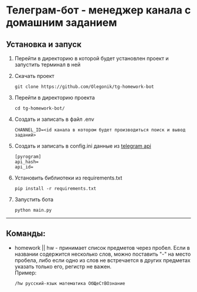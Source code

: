 # Телеграм-бот - менеджер канала с домашним заданием

## Установка и запуск
1. Перейти в директорию в которой будет установлен проект и запустить терминал в ней

2. Скачать проект
    ```
    git clone https://github.com/Olegonik/tg-homework-bot
    ```

3. Перейти в директорию проекта
    ```
    cd tg-homework-bot/
    ```

4. Создать и записать в файл .env
    ```
    CHANNEL_ID=<id канала в котором будет производиться поиск и вывод заданий>
    ```

5. Создать и записать в config.ini данные из [telegram api](https://my.telegram.org/apps)
    ```
    [pyrogram]
    api_hash=
    api_id=
    ```

7. Установить библиотеки из requirements.txt
    ```
    pip install -r requirements.txt
    ```

6. Запустить бота
    ```
    python main.py
    ```

---

## Команды:
- homework || hw - принимает список предметов через пробел. Если в названии содержится несколько слов, можно поставить "-" на место пробела, либо если одно из слов не встречается в других предметах указать только его, регистр не важен.    
Пример:
    ```
    /hw русский-язык математика ОбЩеСтВОзнание
    ```
